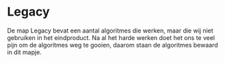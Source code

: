 # Legacy
De map Legacy bevat een aantal algoritmes die werken, maar die wij niet gebruiken in het eindproduct. Na al het harde werken doet het ons te veel pijn om de algoritmes weg te gooien, daarom staan de algoritmes bewaard in dit mapje. 
